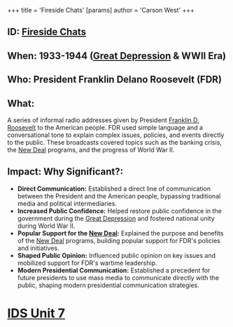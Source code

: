 +++
 title = 'Fireside Chats'
[params]
	author = 'Carson West'
+++
## ID: [Fireside Chats](./../fireside-chats/)

## When: 1933-1944 ([Great Depression](./../great-depression/) & WWII Era)

## Who: President Franklin Delano Roosevelt (FDR)

## What: 
A series of informal radio addresses given by President [Franklin D. Roosevelt](./../franklin-d.-roosevelt/) to the American people. FDR used simple language and a conversational tone to explain complex issues, policies, and events directly to the public. These broadcasts covered topics such as the banking crisis, the [New Deal](./../new-deal/) programs, and the progress of World War II.

## Impact: Why Significant?: 
* **Direct Communication:**  Established a direct line of communication between the President and the American people, bypassing traditional media and political intermediaries.
* **Increased Public Confidence:**  Helped restore public confidence in the government during the [Great Depression](./../great-depression/) and fostered national unity during World War II.
* **Popular Support for the [New Deal](./../new-deal/):**  Explained the purpose and benefits of the [New Deal](./../new-deal/) programs, building popular support for FDR's policies and initiatives.
* **Shaped Public Opinion:**  Influenced public opinion on key issues and mobilized support for FDR's wartime leadership.
* **Modern Presidential Communication:** Established a precedent for future presidents to use mass media to communicate directly with the public, shaping modern presidential communication strategies.

# [IDS Unit 7](./../ids-unit-7/)
